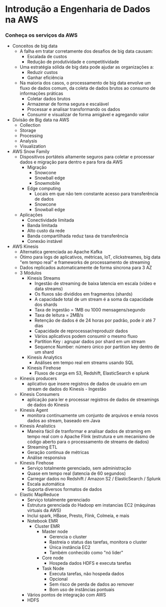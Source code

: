 # Introdução a Engenharia de Dados na AWS

### Conheça os serviços da AWS

- Conceitos de big data
  - A falha em tratar corretamente dos desafios de big data causam:
    - Escalada de custos
    - Redução de produtividade e competitividade
  - Uma estratégia sólida de big data pode ajudar as organizações a:
    - Reduzir custos
    - Ganhar eficiência
  - Na maioria dos casos, o processamento de big data envolve um fluxo de dados comum, da coleta de dados brutos ao consumo de informações práticas
    - Coletar dados brutos
    - Armazenar de forma segura e escalável
    - Processar e analisar transformando os dados
    - Consumir e visualizar de forma amigável e agregando valor
- Divisão de Big data na AWS
  - Collection
  - Storage
  - Processing
  - Analysis
  - Visualization
- AWS Snow Family
  - Dispositivos portáteis altamente seguros para coletar e processar dados e migração para dentro e para fora da AWS
    - Migração
      - Snowcone
      - Snowball edge
      - Snowmobile
    - Edge computing
      - Locais em que não tem constante acesso para transferência de dados
      - Snowcone
      - Snowball edge
  - Aplicações
    - Conectividade limitada
    - Banda limitada
    - Alto custo da rede
    - Banda compartilhada reduz taxa de transferência
    - Conexão instável
- AWS Kinesis
  - Alternatica gerenciada ao Apache Kafka
  - Ótimo para logs de aplicativos, métricas, IoT, clickstreames, big data "em tempo real" e frameworks de processamento de streaming
  - Dados replicados automaticamente de forma síncrona para 3 AZ
  - 3 Módulos
    - Kinesis Streams
      - Ingestão de streaming de baixa latencia em escala (vídeo e data streams)
      - Os fluxos são divididos em fragmentos (shards)
      - A capacidade total de um stream é a soma da capacidade dos shards
      - Taxa de ingestão = 1MB ou 1000 mensagens/segundo
      - Taxa de leitura = 2MB/s
      - Retenção de dados é de 24 horas por padrão, pode ir até 7 dias
      - Capacidade de reprocessar/reproduzir dados
      - Vários aplicativos podem consumir o mesmo fluxo
      - Partition Key : agrupar dados por shard em um stream
      - Sequence Number: número único por partition key dentro de um shard
    - Kinesis Analytics
      - Análises em tempo real em streams usando SQL
    - Kinesis Firehose
      - Fluxos de carga em S3, Redshift, ElasticSearch e splunk
  - Kinesis producers
    - aplicativo que insere registros de dados de usuário em um stream de dados do Kinesis - Ingestão
  - Kinesis Consumers
    - aplicação para ler e processar registros de dados de streamings de dados do Kinesis
  - Kinesis Agent
    - monitora continuamente um conjunto de arquivos e envia novos dados ao stream, baseado em Java
  - Kinesis Analistics
    - Maneira fácil de tranformar e analisar dados de straming em tempo real com o Apache Flink (estrutura e um mecanismo de código aberto para o processamento de streams de dados)
    - Streaming ETL
    - Geração continua de métricas
    - Análise responsiva
  - Kinesis Firehose
    - Serviço totalmente gerenciado, sem administração
    - Quase em tempo real (latencia de 60 segundos)
    - Carregar dados no Redshift / Amazon S2 / ElasticSearch / Splunk
    - Escala automática
    - Suporta diversos formatos de dados
  - Elastic MapReduce
    - Serviço totalmente gerenciado
    - Estrutura gerenciada do Hadoop em instancias EC2 (máquinas virtuais da AWS)
    - Inclui spark, HBase, Presto, Flink, Colmeia, e mais
    - Notebook EMR
      - Cluster EMR
        - Master node
          - Gerencia o cluster
          - Rastreia o status das tarefas, monitora o cluster
          - Única instância EC2
          - Também conhecido como "nó lider"
        - Core node
          - Hospeda dados HDFS e executa tarefas
        - Task Node
          - Executa tarefas, não hospeda dados
          - Opcional
          - Sem risco de perda de dados ao remover
          - Bom uso de instâncias pontuais
    - Vários pontos de integração com AWS
    - HDFS



